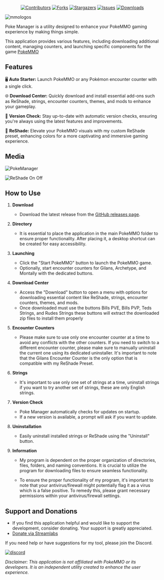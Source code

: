 <div align="center">
   
[![Contributors][contributors-shield]][contributors-url]
[![Forks][forks-shield]][forks-url]
[![Stargazers][stars-shield]][stars-url]
[![Issues][issues-shield]][issues-url]
[![Downloads][downloads-shield]][downloads-url]

</div>

![mmologos](https://github.com/Ryukotsuki/Poke-Manager/assets/50199421/0dce132b-8882-4ca0-9719-43e03903c6e9)

Poke Manager is a utility designed to enhance your PokeMMO gaming experience by making things simple.

This application provides various features, including downloading additional content, managing counters, and launching specific components for the game [PokeMMO](https://pokemmo.com/)


## Features

🖥️ **Auto Starter:** Launch PokeMMO or any Pokémon encounter counter with a single click.

🌐 **Download Center:** Quickly download and install essential add-ons such as ReShade, strings, encounter counters, themes, and mods to enhance your gameplay.

🚀 **Version Check:** Stay up-to-date with automatic version checks, ensuring you're always using the latest features and improvements.

🎨 **ReShade:** Elevate your PokeMMO visuals with my custom ReShade preset, enhancing colors for a more captivating and immersive gaming experience.

## Media
![PokeManager](https://github.com/user-attachments/assets/505c254f-c875-4767-b26f-d523329612e7)

![ReShade On Off](https://github.com/Ryukotsuki/PokeMMO-Manager/assets/50199421/2b98cbdf-8b65-4721-9202-f622b64c72fa)


## How to Use

1. **Download**
   - Download the latest release from the [GitHub releases page](https://github.com/Ryukotsuki/PokeMMO-Manager/releases).
 
2. **Directory**
   - It is essential to place the application in the main PokeMMO folder to ensure proper functionality. After placing it, a desktop shortcut can be created for easy accessibility.

3. **Launching**
   - Click the "Start PokeMMO" button to launch the PokeMMO game.
   - Optionally, start encounter counters for Gilans, Archetype, and Montally with the dedicated buttons.

4. **Download Center**
   - Access the "Download" button to open a menu with options for downloading essential content like ReShade, strings, encounter counters, themes, and mods.
   - Once downloaded must use the buttons Bills PVE, Bills PVP, Teds Strings, and Rudes Strings these buttons will extract the downloaded zip files to install them properly
  
 5. **Encounter Counters**
    - Please make sure to use only one encounter counter at a time to avoid any conflicts with the other counters. If you need to switch to a different encounter counter, please make sure to manually uninstall the current one using its dedicated uninstaller. It's important to note that the Gilans Encounter Counter is the only option that is compatible with my ReShade Preset.

 6. **Strings**
    - It's important to use only one set of strings at a time, uninstall strings if you want to try another set of strings, these are only English strings.

7. **Version Check**
   - Poke Manager automatically checks for updates on startup.
   - If a new version is available, a prompt will ask if you want to update.

8. **Uninstallation**
   - Easily uninstall installed strings or ReShade using the "Uninstall" button.
  
9. **Information**
   - My program is dependent on the proper organization of directories, files, folders, and naming conventions. It is crucial to utilize the program for downloading files to ensure seamless functionality.

   - To ensure the proper functionality of my program, it's important to note that your antivirus/firewall might potentially flag it as a virus which is a false positive. To remedy this, please grant necessary permissions within your antivirus/firewall settings.

## Support and Donations
   - If you find this application helpful and would like to support the development, consider donating. Your support is greatly appreciated.
   - [Donate via Streamlabs](https://streamlabs.com/ryukotsukii/tip)

  If you need help or have suggestions for my tool, please join the Discord.
  
 [![discord](https://assets-global.website-files.com/6257adef93867e50d84d30e2/62594fddd654fc29fcc07359_cb48d2a8d4991281d7a6a95d2f58195e.svg)](https://discord.gg/HdfjKbPNc9)

*Disclaimer: This application is not affiliated with PokeMMO or its developers. It is an independent utility created to enhance the user experience.*


[contributors-shield]: https://img.shields.io/github/contributors/Ryukotsuki/Poke-Manager.svg?style=for-the-badge
[contributors-url]: https://github.com/ryukotsuki/poke-manager/graphs/contributors
[downloads-shield]: https://img.shields.io/github/downloads/Ryukotsuki/Poke-Manager/total?style=for-the-badge
[downloads-url]: https://github.com/Ryukotsuki/Poke-Manager/releases
[forks-shield]: https://img.shields.io/github/forks/Ryukotsuki/Poke-Manager.svg?style=for-the-badge
[forks-url]: https://github.com/Ryukotsuki/Poke-Manager/network/members
[stars-shield]: https://img.shields.io/github/stars/Ryukotsuki/Poke-Manager.svg?style=for-the-badge
[stars-url]: https://github.com/Ryukotsuki/Poke-Manager/stargazers
[issues-shield]: https://img.shields.io/github/issues/Ryukotsuki/Poke-Manager.svg?style=for-the-badge
[issues-url]: https://github.com/Ryukotsuki/Poke-Manager/issues

